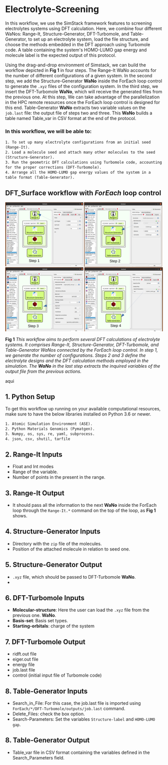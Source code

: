 # Electrolyte-Screening

In this workflow, we use the SimStack framework features to screening electrolytes systems using DFT calculation. Here, we combine four different WaNos: Range-It, Structure-Generator, DFT-Turbomole, and Table-Generator, to set up an electrolyte system, load the file structure, and choose the methods embedded in the DFT approach using Turbomole code. A table containing the system's HOMO-LUMO gap energy and molecule label is the expected output of this protocol.

Using the drag-and-drop environment of Simstack, we can build the workflow depicted in **Fig 1** in four steps. The Range-It WaNo accounts for the number of different configurations of a given system.  In the second step, we add the Structure-Generator **WaNo** inside the ForEach loop control to generate the ```.xyz``` files of the configuration system. In the third step, we insert the DFT-Turbomole **WaNo**, which will receive the generated files from the previous one. At this step, We can take advantage of the parallelization in the HPC remote resources once the ForEach loop control is designed for this end.  Table-Generator **WaNo** extracts two variable values on the ```job.last``` file: the output file of steps two and three. This **WaNo** builds a table named Table_var in CSV format at the end of the protocol.

### In this workflow, we will be able to:
```
1. To set up many electrolyte configurations from an initial seed (Range-It).
2. Load a molecule seed and attach many other molecules to the seed (Structure-Generator).
3. Run the geometric DFT calculations using Turbomole code, accounting for the proper corrections (DFT-Turbomole).
4. Arrange all the HOMO-LUMO gap energy values of the system in a table format (Table-Generator).
```

## DFT_Surface workflow with **_ForEach_** loop control
![Semantic description of image](Electrolyte-Screening.png)

**Fig 1** _This workflow aims to perform several DFT calculations of electrolyte systems. It comprises Range-It, Structure-Generator, DFT-Turbomole, and Table-Generator WaNos connected by the ForEach loop control. In step 1, we generate the number of configurations. Steps 2 and 3 define the electrolyte designs and the DFT calculation methods employed in the simulation. The **WaNo** in the last step extracts the inquired variables of the output file from the previous actions._

aqui

## 1. Python Setup
To get this workflow up running on your available computational resources, make sure to have the below libraries installed on Python 3.6 or newer.

```
1. Atomic Simulation Environment (ASE).
2. Python Materials Genomics (Pymatgen).
3. Numpy, os, sys, re, yaml, subprocess.
4. json, csv, shutil, tarfile 
```
## 2. Range-It Inputs
- Float and Int modes
- Range of the variable. 
- Number of points in the present in the range.
## 3. Range-It Output
- It should pass all the information to the next **WaNo** inside the ForEach loop through the ```Range-It.*``` command on the top of the loop, as **Fig 1** shows.
## 4. Structure-Generator Inputs
- Directory with the ```zip``` file of the molecules.
- Position of the attached molecule in relation to seed one.
## 5. Structure-Generator Output
- `.xyz` file, which should be passed to DFT-Turbomole **WaNo**.
- 
## 6. DFT-Turbomole Inputs
- **Molecular-structure**: Here the user can load the `.xyz` file from the previous one. **WaNo**.
- **Basis-set**: Basis set types.
- **Starting-orbitals**: charge of the system
## 7. DFT-Turbomole Output
-  ridft.out file
-  eiger.out file
-  energy file
-  job.last file
-  control (initial input file of Turbomole code)
## 8. Table-Generator Inputs
- Search_in_File: For this case, the job.last file is imported using `ForEach/*/DFT-Turbomole/outputs/job.last` command.
- Delete_Files: check the box option.
- Search-Parameters: Set the variables `Structure-label` and `HOMO-LUMO gap`.  
## 8. Table-Generator Output
- Table_var file in CSV format containing the variables defined in the Search_Parameters field.
